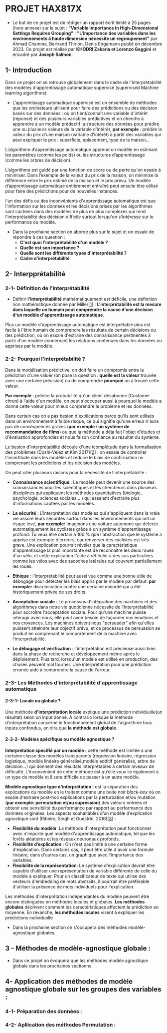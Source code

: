 # PROJET HAX817X
- Le but de ce projet est de rédiger un rapport écrit limité à 25 pages  (hors annexe) sur le sujet :  **"Variable Importance in High-Dimensional Settings Requires Grouping"** : **"L'importance des variables dans les environnements à haute
dimension nécessite un regroupement"** par Ahmad Chamma, Bertrand Thirion, Denis Engemann publié en décembre 2023. Ce projet est réalisé par **KHODRI Zakaria et Lorenzo Gaggini** et encadré par **Joseph Salmon**.

## 1- Introduction
Dans ce projet on se retrouve globalement dans le cadre de l'interprétabilité des modèles d'apprentissage automatique supervisé (supervised Machine learning algorithms):

- L’apprentissage automatique supervisé est un ensemble de méthodes que les ordinateurs utilisent pour faire des prédictions ou des décision basés sur des données : où on tient/connaît une variable d'intérêt (réponse) et des plusieurs variables prédictives et on cherche à apprendre à un modèle prédectif la structure des données pour prédire une ou plusieurs valeurs de la variable d'intérêt, **par exemple** : prédire la valeur du prix d'une maison (variable d'intérêt) à partir des variables qui peut expliquer le prix : superficie, eplacement, type de la maison...

L’algorithme d’apprentissage automatique apprend un modèle en estimant les paramètres (comme les poids) ou les structures d’apprentissage (comme les arbres de décision).

L’algorithme est guidé par une fonction de score ou de perte qu'on essaie à minimiser.
Dans l’exemple de la valeur du prix de la maison, on minimise la différence entre le prix estimé de la maison et le prix prévu. Un modèle d’apprentissage automatique entièrement entraîné peut ensuite être utilisé pour faire des prédictions pour de nouvelles instances.

l'un des défis ou des inconvénients d'apprentissage automatique est que l'information sur les données et les décisions prises par les algorithmes sont cachées dans des modèles de plus en plus complexes qui rend l'interprétabilité des décision difficile surtout lorsqu'on s'intéresse sur le performance du modèle.

- Dans la prochaine section on aborde plus sur le sujet et on essaie de répondre à ces question :
  - **C'est quoi l'interprétabilité d'un modèle ?**
  - **Quelle est son importance ?**
  - **Quelle sont les différents types d'interprétabilité ?**
  - **Cadre d'interprétabilité**

## 2- Interpprétabilité
### 2-1- Définition de l'interprétabilité
- Définir **l'interprétabilité** mathématiquement est déficile, une définition non mathématique donnée par Miller[[1](https://arxiv.org/abs/1706.07269)] :  **L’interprétabilité est la mesure dans laquelle un humain peut comprendre la cause d’une décision d'un modèle d'apprentissage automatique**.

Plus un modèle d'apprentissage automatique est interprétable plus est facile à l'être humain de comprendre les résultats de certain décisions ou des prédiction, où on essaie d'extraire des connaissance pertinentes à partir d'un modèle concernant les relatuons contenues dans les données ou apprises par le modèle.

### 2-2- Pourquoi l'interprétabilité ?
Dans la modélisation prédictive, on doit faire un compromis entre la prédiction d'une valuer (on pose la question : **quelle est la valeur** trouvée avec une certaine précision) ou de comprendre **pourquoi** on a trouvé cette valeur.

**Par exemple** : prédire la probabilité qu'un client désabonne (Customer chrun) à l'aide d'un modèle, on peut s'occuper aussi à pourquoi le modèle a donné cette valeur pour mieux comprendre le problème et les données.

Dans certain cas on a pas besion d'explications parce qu'ils sont utilisés dans un environnement à faible risque, ce qui signifie qu'une erreur n'aura pas de conséquences graves (**par exemple : un système de recommandation de films**) ou que la méthode a déja fait l'objet d'études et d'évaluation approfondies et nous faison confiance au résultat du système.

Le besion d'interprétabilité découle d'une icomplétude dans la formalisation des problèmes (Doshi-Velez et Kim 2017)[[2](http://arxiv.org/abs/1702.08608)] : on essaie de controller l'incertitude dans les modèles et réduire le biais de confirmation on comprenant les prédictions et les décision des modèles.

On peut citer plusieurs raisons pour la nécessité de l'interprétabilité :
- **Connaissance scientifique** : Le modèle peut devenir une source des connaissances pour les scientifiques et les chercheurs dans plusieurs disciplines qui appliquent les méthodes quantitatives (biologie, psychologie, sciences sociales... ) qui essaient d'extraire plus d'informations captées par les modèles.

- **La sécurité** : L'interprétation des modèles qui s'appliquent dans la vraie vie assure leurs sécurités surtout dans les environnements qui ont un risque levé, **par exemple:** Imaginons une voiture autonome qui détecte automatiquement les cyclistes grâce à un système d'apprentissage profond. Tu veux être certain à 100 % que l'abstraction que le système a apprise est exempte d'erreurs, car renverser des cyclistes est très grave. Une explication pourrait révéler que la caractéristique d'apprentissage la plus importante est de reconnaître les deux roues d'un vélo, et cette explication t'aide à réfléchir à des cas particuliers comme les vélos avec des sacoches latérales qui couvrent partiellement les roues.

- **Ethique** : l'interprétabilité peut aussi vue comme une bonne utile de débogage pour détecter les biais appris par le modèle par défaut. **par exemple:** discrimination contre une certaine minorité qui a été historiquement privée de ses droits.

- **Acceptation sociale** : Le processus d'intégration des machines et des algorithmes dans notre vie quotidienne nécessite de l'interprétabilité pour accroître l'acceptation sociale. Pour qu'une machine puisse interagir avec nous, elle peut avoir besoin de façonner nos émotions et nos croyances. Les machines doivent nous "persuader" afin qu'elles puissent atteindre leur objectif prévu, et ce processus de persuasion se produit en comprenant le comportement de la machine avec l'interprétabilité.
- **Le débogage et vérification** : l'interprétation est précieuse aussi bien dans la phase de recherche et développement même après le déploiement. Plus tard, lorsqu'un modèle est utilisé en production, des choses peuvent mal tourner. Une interprétation pour une prédiction erronée aide à comprendre la cause de l'erreur.

### 2-3- Les Méthodes d'interprétabilité d'apprentissage automatique
#### 2-3-1- Locale ou globale ?
Une méthode **d'interprétation locale** explique une prédiction individuelle(un résultat) selon un input donné. A contrario lorsque la méthode d'interprétation concerne le fonctionnement global de l'algorithme tous inputs confondus, on dira que **la méthode est globale**.
#### 2-3-2- Modèles spécifique ou modèle agnostique ?
**Interprétation spécifié par un modèle :** cette méthode est limitée à une certaine classe des modèles transparents (régression linéaire, régression logistique, modèle linéaire généralisé,modèle additif généralisé, arbre de décision...) qui donnent des résultats interprétables à certain niveaux de difficulté. L’inconvénient de cette méthode est qu’elle vous lie également à un type de modèle et il sera difficile de passer à un autre modèle.

**Modèle agnostique type d'interprétation :**  est la séparation des explications du modèle en le traitant comme une boite noir *black-box* où on essaie d'extraire post-hoc explications par la perturbation et/ou mutation (**par exemple: permutation et/ou supression**) des valeurs entrées et obtenir une sensibilité du performance par rapport au performance des données originales.
Les aspects souhaitables d’un modèle d’explication agnostique sont (Ribeiro, Singh et Guestrin, 2016)[[3](https://arxiv.org/abs/1602.04938)] :
- **Flexibilité du modèle** :La méthode d'interprétation peut fonctionner avec n'importe quel modèle d'apprentissage automatique, tel que les forêts aléatoires et les réseaux neuronaux profonds.
- **Flexibilité d’explication** : On n'est pas limité à une certaine forme d'explication. Dans certains cas, il peut être utile d'avoir une formule linéaire, dans d'autres cas, un graphique avec l'importance des variables.
- **Flexibilité de la représentation**: Le système d'explication devrait être capable d'utiliser une représentation de variable différente de celle du modèle à expliquer. Pour un classificateur de texte qui utilise des vecteurs d'embedding de mots abstraits, il pourrait être préférable d'utiliser la présence de mots individuels pour l'explication.

Les méthodes d'interprétation indépendantes du modèle peuvent être encore distinguées en méthodes locales et globales. **Les méthodes globales** décrivent comment les caractéristiques affectent la prédiction en moyenne. En revanche, **les méthodes locales** visent à expliquer les prédictions individuelle
- Dans la prochaine section on s'occupera des méthodes modèle-agnostique globales.
## 3 - Méthodes de modèle-agnostique globale :

- Dans ce projet on évoquera que les méthodes modèle agnostique globale dans les prochaines sectionns.
## 4- Application des méthodes de modèle agnostique globale sur les groupes des variables :
### 4-1- Préparation des données :
### 4-2- Apllication des méthodes Permutation :
###